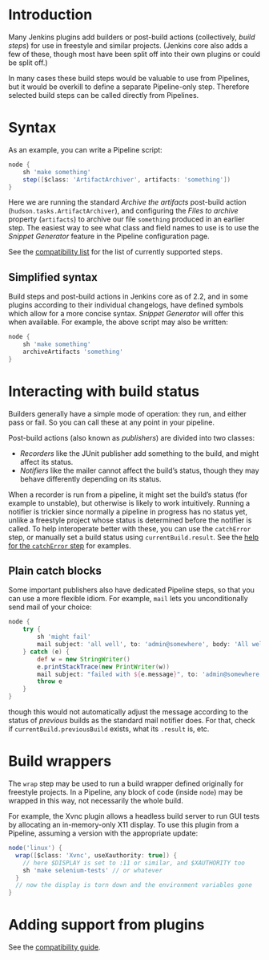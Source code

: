 # Introduction

Many Jenkins plugins add builders or post-build actions (collectively, _build steps_) for use in freestyle and similar projects.
(Jenkins core also adds a few of these, though most have been split off into their own plugins or could be split off.)

In many cases these build steps would be valuable to use from Pipelines, but it would be overkill to define a separate Pipeline-only step.
Therefore selected build steps can be called directly from Pipelines.

# Syntax

As an example, you can write a Pipeline script:

```groovy
node {
    sh 'make something'
    step([$class: 'ArtifactArchiver', artifacts: 'something'])
}
```

Here we are running the standard _Archive the artifacts_ post-build action (`hudson.tasks.ArtifactArchiver`),
and configuring the _Files to archive_ property (`artifacts`) to archive our file `something` produced in an earlier step.
The easiest way to see what class and field names to use is to use the _Snippet Generator_ feature in the Pipeline configuration page.

See the [compatibility list](https://github.com/jenkinsci/pipeline-plugin/blob/master/COMPATIBILITY.md#build-steps-and-post-build-actions) for the list of currently supported steps.

## Simplified syntax

Build steps and post-build actions in Jenkins core as of 2.2,
and in some plugins according to their individual changelogs,
have defined symbols which allow for a more concise syntax.
_Snippet Generator_ will offer this when available.
For example, the above script may also be written:

```groovy
node {
    sh 'make something'
    archiveArtifacts 'something'
}
```

# Interacting with build status

Builders generally have a simple mode of operation: they run, and either pass or fail.
So you can call these at any point in your pipeline.

Post-build actions (also known as _publishers_) are divided into two classes:

* _Recorders_ like the JUnit publisher add something to the build, and might affect its status.
* _Notifiers_ like the mailer cannot affect the build’s status, though they may behave differently depending on its status.

When a recorder is run from a pipeline, it might set the build’s status (for example to unstable), but otherwise is likely to work intuitively.
Running a notifier is trickier since normally a pipeline in progress has no status yet, unlike a freestyle project whose status is determined before the notifier is called.
To help interoperate better with these, you can use the `catchError` step, or manually set a build status using `currentBuild.result`.
See the [help for the `catchError` step](src/main/resources/org/jenkinsci/plugins/workflow/steps/CatchErrorStep/help.html) for examples.

## Plain catch blocks

Some important publishers also have dedicated Pipeline steps, so that you can use a more flexible idiom.
For example, `mail` lets you unconditionally send mail of your choice:

```groovy
node {
    try {
        sh 'might fail'
        mail subject: 'all well', to: 'admin@somewhere', body: 'All well.'
    } catch (e) {
        def w = new StringWriter()
        e.printStackTrace(new PrintWriter(w))
        mail subject: "failed with ${e.message}", to: 'admin@somewhere', body: "Failed: ${w}"
        throw e
    }
}
```

though this would not automatically adjust the message according to the status of _previous_ builds as the standard mail notifier does.
For that, check if `currentBuild.previousBuild` exists, what its `.result` is, etc.

# Build wrappers

The `wrap` step may be used to run a build wrapper defined originally for freestyle projects.
In a Pipeline, any block of code (inside `node`) may be wrapped in this way, not necessarily the whole build.

For example, the Xvnc plugin allows a headless build server to run GUI tests by allocating an in-memory-only X11 display.
To use this plugin from a Pipeline, assuming a version with the appropriate update:

```groovy
node('linux') {
  wrap([$class: 'Xvnc', useXauthority: true]) {
    // here $DISPLAY is set to :11 or similar, and $XAUTHORITY too
    sh 'make selenium-tests' // or whatever
  }
  // now the display is torn down and the environment variables gone
}
```

# Adding support from plugins

See the [compatibility guide](https://github.com/jenkinsci/pipeline-plugin/blob/master/DEVGUIDE.md#build-steps).
